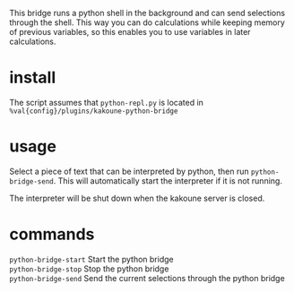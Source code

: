 This bridge runs a python shell in the background and can send selections through the shell.
This way you can do calculations while keeping memory of previous variables, so this enables you to use variables in later calculations.

# install

The script assumes that `python-repl.py` is located in `%val{config}/plugins/kakoune-python-bridge`

# usage

Select a piece of text that can be interpreted by python, then run `python-bridge-send`.
This will automatically start the interpreter if it is not running.

The interpreter will be shut down when the kakoune server is closed.

# commands

`python-bridge-start` Start the python bridge  
`python-bridge-stop` Stop the python bridge  
`python-bridge-send` Send the current selections through the python bridge  
